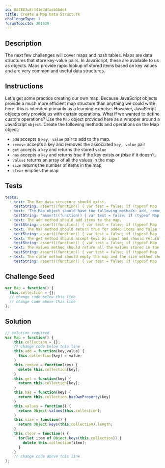```yaml
---
id: 8d5823c8c441eddfaeb5bdef
title: Create a Map Data Structure
challengeType: 1
forumTopicId: 301629
---
```


## Description
<section id='description'>

The next few challenges will cover maps and hash tables. Maps are data structures that store key-value pairs. In JavaScript, these are available to us as objects. Maps provide rapid lookup of stored items based on key values and are very common and useful data structures.
</section>

## Instructions
<section id='instructions'>

Let's get some practice creating our own map. Because JavaScript objects provide a much more efficient map structure than anything we could write here, this is intended primarily as a learning exercise. However, JavaScript objects only provide us with certain operations. What if we wanted to define custom operations?
Use the <code>Map</code> object provided here as a wrapper around a JavaScript <code>object</code>. Create the following methods and operations on the Map object:
<ul>
<li><code>add</code> accepts a <code>key, value</code> pair to add to the map.</li>
<li><code>remove</code> accepts a key and removes the associated <code>key, value</code> pair</li>
<li><code>get</code> accepts a <code>key</code> and returns the stored <code>value</code></li>
<li><code>has</code> accepts a <code>key</code> and returns <dfn>true</dfn> if the key exists or <dfn>false</dfn> if it doesn't.</li>
<li><code>values</code> returns an array of all the values in the map</li>
<li><code>size</code> returns the number of items in the map</li>
<li><code>clear</code> empties the map</li>
</ul>
</section>

## Tests
<section id='tests'>

```yml
tests:
  - text: The Map data structure should exist.
    testString: assert((function() { var test = false; if (typeof Map !== 'undefined') { test = new Map() }; return (typeof test == 'object')})());
  - text: 'The Map object should have the following methods: add, remove, get, has, values, clear, and size.'
    testString: "assert((function() { var test = false; if (typeof Map !== 'undefined') { test = new Map() }; return (typeof test.add == 'function' && typeof test.remove == 'function' && typeof test.get == 'function' && typeof test.has == 'function' && typeof test.values == 'function' && typeof test.clear == 'function' && typeof test.size == 'function')})());"
  - text: The add method should add items to the map.
    testString: assert((function() { var test = false; if (typeof Map !== 'undefined') { test = new Map() }; test.add(5,6); test.add(2,3); test.add(2,5); return (test.size() == 2)})());
  - text: The has method should return true for added items and false for absent items.
    testString: assert((function() { var test = false; if (typeof Map !== 'undefined') { test = new Map() }; test.add('test','value'); return (test.has('test') && !test.has('false'))})());
  - text: The get method should accept keys as input and should return the associated values.
    testString: assert((function() { var test = false; if (typeof Map !== 'undefined') { test = new Map() }; test.add('abc','def'); return (test.get('abc') == 'def')})());
  - text: The values method should return all the values stored in the map as strings in an array.
    testString: assert((function() { var test = false; if (typeof Map !== 'undefined') { test = new Map() }; test.add('a','b'); test.add('c','d'); test.add('e','f'); var vals = test.values(); return (vals.indexOf('b') != -1 && vals.indexOf('d') != -1 && vals.indexOf('f') != -1)})());
  - text: The clear method should empty the map and the size method should return the number of items present in the map.
    testString: assert((function() { var test = false; if (typeof Map !== 'undefined') { test = new Map() }; test.add('b','b'); test.add('c','d'); test.remove('asdfas'); var init = test.size(); test.clear(); return (init == 2 && test.size() == 0)})());
```

</section>

## Challenge Seed
<section id='challengeSeed'>

<div id='js-seed'>

```js
var Map = function() {
  this.collection = {};
  // change code below this line
  // change code above this line
};
```

</div>
</section>

## Solution
<section id='solution'>

```js
// solution required
var Map = function() {
    this.collection = {};
    // change code below this line
    this.add = function(key,value) {
      this.collection[key] = value;
    }
    this.remove = function(key) {
      delete this.collection[key];
    }
    this.get = function(key) {
      return this.collection[key];
    }
    this.has = function(key) {
      return this.collection.hasOwnProperty(key)
    }
    this.values = function() {
      return Object.values(this.collection);
    }
    this.size = function() {
      return Object.keys(this.collection).length;
    }
    this.clear = function() {
      for(let item of Object.keys(this.collection)) {
        delete this.collection[item];
      }
    }
    // change code above this line
};
```

</section>
